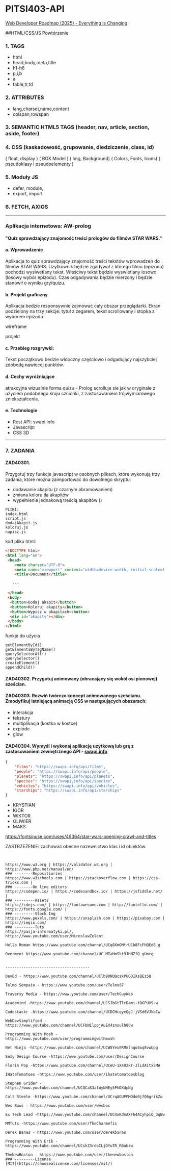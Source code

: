 # PITSI403-API


[Web Developer Roadmap (2025) - Everything is Changing](https://www.youtube.com/watch?v=EzTxYQmU8OE)

##HTML/CSS/JS Powtórzenie

### 1. TAGS

* html
* head,body,meta,title
* h1-h6
* p,i,b
* a
* table,tr,td

### 2. ATTRIBUTES
* lang,charset,name,content
* colspan,rowspan

### 3. SEMANTIC HTML5 TAGS (header, nav, article, section, aside, footer)

### 4. CSS (kaskadowość, grupowanie, diedziczenie, class, id)
 ( float, display )
 ( BOX Model )
 ( Img, Background)
 ( Colors, Fonts, Icons)
 ( pseudoklasy i pseudoelementy )

### 5. Moduły JS
- defer, module, 
- export, import



### 6. FETCH, AXIOS
---
### Aplikacja internetowa: AW-prolog

#### "Quiz sprawdzający znajomość treści prologów do filmów STAR WARS."

#### a. Wprowadzenie 

Aplikacja to quiz sprawdzający znajomość treści tekstów wprowadzeń do filmów STAR WARS. Uzytkownik będzie zgadywał z którego filmu (epizodu) pochodzi wysiwetlany tekst. Właściwy tekst będzie wyswietlany losowo (losowy wybór epizodu). Czas odgadywania będzie mierzony i będzie stanowił o wyniku gry/quizu.

#### b. Projekt graficzny
Aplikacja bedzie responsywnie zajmować cały obszar przeglądarki. Ekran podzielony na trzy sekcje: tytuł z zegarem, tekst scrollowany i stopka z wyborem epizodu.

wireframe

projekt

#### c. Przebieg rozgrywki:

 Tekst początkowo bedzie widoczny częściowo i odgadujący najszybciej zdobedą nawiecej punktów.

#### d. Cechy wyróżniające

atrakcyjna wizualnie forma quizu - Prolog scrolluje sie jak w oryginale z użyciem podobnego kroju czcionki, z zastosowaniem trójwymiarowego zniekształcenia.

#### e. Technologie
- Rest API: swapi.info
- Javascript
- CSS 3D
---

### 7. ZADANIA

#### ZAD40301.
Przygotuj trzy funkcje javascript w osobnych plikach, które wykonują trzy zadania, które można zaimportować do dowolnego skryptu:
- dodawanie akapitu (z czarnym obramowaniem)
- zmiana koloru tła akapitów
- wypełnienie jednakową treścią akapitów ()



```
PLIKI:
index.html
script.js
dodajAkapit.js
koloruj.js
napisz.js
```
<!-- ![Files](files.png) -->

kod pliku html:

```html
<!DOCTYPE html>
<html lang="en">
 <head>
    <meta charset="UTF-8">
    <meta name="viewport" content="width=device-width, initial-scale=1.0">
    <title>Document</title>

   ---

 </head>
 <body>
  <button>Dodaj akapit</button>
  <button>Koloruj akapity</button>
  <button>Wypisz w akapitach</button>
  <div id="akapity"></div>
 </body>
</html>
```
funkje do użycia
```
getElementById()
getElementsByTagName()
querySelectorAll()
querySelector()
createElement()
appendChild()
```
<!--
![module](module4.png)
![module](module3.png)
![module](module2.png)
![module](module1.png)
-->

#### ZAD40302. Przygotuj animowany (obracający się wokół osi pionowej) sześcian.

#### ZAD40303. Rozwiń twórczo koncept animowanego sześcianu. Zmodyfikuj istniejącą animację CSS w następujących obszarach:
- interakcja
- tekstury
- multiplikacja (kostka w kostce)
- explode
- glow

#### ZAD40304. Wymyśl i wykonaj aplikację uzytkową lub grę z zastosowaniem zewnętrznego API - [swapi.info](https://swapi.info/)

```json
{
    "films": "https://swapi.info/api/films",
    "people": "https://swapi.info/api/people",
    "planets": "https://swapi.info/api/planets",
    "species": "https://swapi.info/api/species",
    "vehicles": "https://swapi.info/api/vehicles",
    "starships": "https://swapi.info/api/starships"
}
```

- KRYSTIAN
- IGOR
- WIKTOR
- OLIWIER
- MAKS

https://fontsinuse.com/uses/49364/star-wars-opening-crawl-and-titles

ZASTRZEŻENIE: zachować obecne nazewnictwo klas i id obiektów.
```


https://www.w3.org | https://validator.w3.org | https://www.php.net/manual/en/
### --------Repositiories
https://www.w3schools.com | https://stackoverflow.com | https://css-tricks.com |
### --------On line editors
https://codepen.io/ | https://codesandbox.io/ | https://jsfiddle.net/ |
### ---------Assets
https://cdnjs.com/ | https://fontawesome.com | http://fontello.com/ | https://fonts.google.com/ |
### ---------Stock Img
https://www.pexels.com/ | https://unsplash.com | https://pixabay.com | https://imgix.com/
### ---------Tuts
https://pasja-informatyki.pl/, https://www.youtube.com/user/MiroslawZelent

Hello Roman https://www.youtube.com/channel/UCq8XmOMtrUCb8FcFHQEd8_g

Overment https://www.youtube.com/channel/UC_MIaHmSkt9JHNZfQ_gUmrg


-------------------------------------

DevEd - https://www.youtube.com/channel/UClb90NQQcskPUGDIXsQEz5Q 

Telmo Sempaio - https://www.youtube.com/user/Telmo87

Traversy Media - https://www.youtube.com/user/TechGuyWeb

Academind -https://www.youtube.com/channel/UCSJbGtTlrDami-tDGPUV9-w

Codestackr -https://www.youtube.com/channel/UCDCHcqyeQgJ-jVSd6VJkbCw

WebDevSimplified -https://www.youtube.com/channel/UCFbNIlppjAuEX4znoulh0Cw

Programming With Mosh -https://www.youtube.com/user/programmingwithmosh

Net Ninja -https://www.youtube.com/channel/UCW5YeuERMmlnqo4oq8vwUpg

Sexy Design Course -https://www.youtube.com/user/DesignCourse

Florin Pop -https://www.youtube.com/channel/UCeU-1X402kT-JlLdAitxSMA

IHateTomatoes -https://www.youtube.com/user/ihatetomatoesblog

Stephen Grider -https://www.youtube.com/channel/UCQCaS3atWyNHEy5PkDXdpNg

Colt Steele -https://www.youtube.com/channel/UCrqAGUPPMOdo0jfQ6grikZw

Wes Baws - https://www.youtube.com/user/wesbos

Ex Tech Lead -https://www.youtube.com/channel/UC4xKdmAXFh4ACyhpiQ_3qBw

MMTuts -https://www.youtube.com/user/TheCharmefis

Derek Banas - https://www.youtube.com/user/derekbanas

Programming With Erik -https://www.youtube.com/channel/UCshZ3rdoCLjDYuTR_RBubzw

TheNewBoston - https://www.youtube.com/user/thenewboston 
### ---------License
[MIT](https://choosealicense.com/licenses/mit/)
